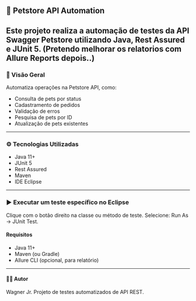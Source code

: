 ## 🧪 Petstore API Automation

Este projeto realiza a **automação de testes da API Swagger Petstore** utilizando **Java**, **Rest Assured** e **JUnit 5**.
(Pretendo melhorar os relatorios com **Allure Reports** depois..)
---

### 📌 Visão Geral

Automatiza operações na Petstore API, como:

- Consulta de pets por status
- Cadastramento de pedidos
- Validação de erros
- Pesquisa de pets por ID
- Atualização de pets existentes

---

### ⚙️ Tecnologias Utilizadas

- Java 11+
- JUnit 5
- Rest Assured
- Maven
- IDE Eclipse

---

### ▶️ Executar um teste específico no Eclipse

Clique com o botão direito na classe ou método de teste.
Selecione: Run As → JUnit Test.

#### Requisitos

- Java 11+
- Maven (ou Gradle)
- Allure CLI (opcional, para relatório)

---

#### 👨‍💻 Autor

Wagner Jr.
Projeto de testes automatizados de API REST.
